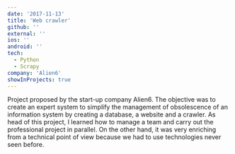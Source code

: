```yaml
---
date: '2017-11-13'
title: 'Web crawler'
github: ''
external: ''
ios: ''
android: ''
tech:
  - Python
  - Scrapy
company: 'Alien6'
showInProjects: true
---
```


Project proposed by the start-up company Alien6. The objective was to create an expert system to simplify the management of obsolescence of an information system by creating a database, a website and a crawler. 
As head of this project, I learned how to manage a team and carry out the professional project in parallel. On the other hand, it was very enriching from a technical point of view because we had to use technologies never seen before.